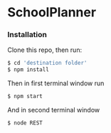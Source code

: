 # SchoolPlanner

### Installation
Clone this repo, then run:
```sh
$ cd 'destination folder'
$ npm install
```
Then in first terminal window run

```sh
$ npm start
```

And in second terminal window

```sh
$ node REST
```
